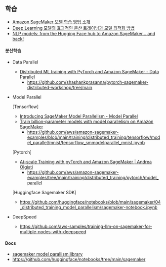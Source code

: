 ## 학습 ##

* [Amazon SageMaker 모델 학습 방법 소개](https://www.youtube.com/watch?v=oQ7glJfD-BQ)
* [Deep Learning 모델의 효과적인 분산 트레이닝과 모델 최적화 방법](https://www.youtube.com/watch?v=UFCY8YpyRkI)
* [NLP models: from the Hugging Face hub to Amazon SageMaker... and back!](https://www.youtube.com/watch?v=aiJaAWFGL7k)


#### 분산학습 ####

* Data Parallel
  * [Distributed ML training with PyTorch and Amazon SageMaker - Data Parallel](https://www.youtube.com/watch?v=D9n_GPfcFhc)
    * https://github.com/shashankprasanna/pytorch-sagemaker-distributed-workshop/tree/main

* Model Parallel
  
  [Tensorflow]
  * [Introducing SageMaker Model Parallelism - Model Parallel](https://www.youtube.com/watch?v=eo2zgncnf-M)
  * [Train billion-parameter models with model parallelism on Amazon SageMaker](https://www.youtube.com/watch?v=vv52RsBM8o4)
    * https://github.com/aws/amazon-sagemaker-examples/blob/main/training/distributed_training/tensorflow/model_parallel/mnist/tensorflow_smmodelparallel_mnist.ipynb

  [Pytorch]
  * [At-scale Training with pyTorch and Amazon SageMaker | Andrea Olgiati](https://www.youtube.com/watch?v=ZCbfyPPdmS4)
    * https://github.com/aws/amazon-sagemaker-examples/tree/main/training/distributed_training/pytorch/model_parallel

  [Huggingface Sagemaker SDK]
  * https://github.com/huggingface/notebooks/blob/main/sagemaker/04_distributed_training_model_parallelism/sagemaker-notebook.ipynb

* DeepSpeed
  * https://github.com/aws-samples/training-llm-on-sagemaker-for-multiple-nodes-with-deepspeed
  
    
#### Docs ####
* [sagemaker model parallism library](https://docs.aws.amazon.com/sagemaker/latest/dg/model-parallel.html)
* https://github.com/huggingface/notebooks/tree/main/sagemaker
